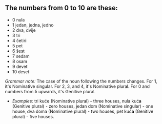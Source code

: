 ## The numbers from 0 to 10 are these:
* 0 nula
* 1 jedan, jedna, jedno
* 2 dva, dvije
* 3 tri
* 4 četiri
* 5 pet
* 6 šest
* 7 sedam
* 8 osam
* 9 devet
* 10 deset

*Grammar note:* The case of the noun following the numbers changes. For 1, it's Nominative singular. For 2, 3, and 4, it's Nominative plural. For 0 and numbers from 5 upwards, it's Genitive plural.

* *Examples:* tri kuće (Nominative plural) - three houses, nula kuć**a** (Genitive plural) - zero houses, jedan dom (Nominative singular) - one house, dva doma (Nominative plural) - two houses, pet kuć**a** (Genitive plural) - five houses.